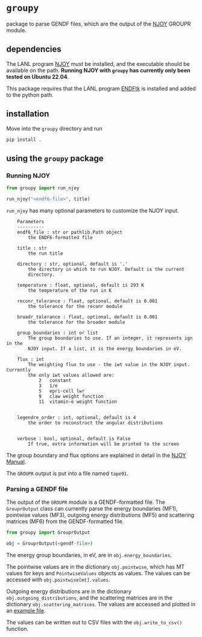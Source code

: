 # `groupy`

package to parse GENDF files, which are the output of the [NJOY](https://github.com/njoy/NJOY2016) GROUPR module. 



## dependencies

The LANL program [NJOY](https://github.com/njoy/NJOY2016) must be installed, and the executable should be available on the path.  **Running NJOY with `groupy` has currently only been tested on Ubuntu 22.04**. 

This package requires that the LANL program [ENDFtk](https://github.com/njoy/ENDFtk) is installed and added to the python path.

## installation

Move into the `groupy` directory and run

```bash
pip install .
```

## using the `groupy` package

### Running NJOY

```python
from groupy import run_njoy

run_njoy("<endf6-file>", title)
```

`run_njoy` has many optional parameters to customize the NJOY input.

```
    Parameters
    ----------
    endf6_file : str or pathlib.Path object
        the ENDF6-formatted file

    title : str
        the run title

    directory : str, optional, default is '.'
        the directory in which to run NJOY. Default is the current
        directory.

    temperature : float, optional, default is 293 K
        the temperature of the run in K

    reconr_tolerance : float, optional, default is 0.001
        the tolerance for the reconr module

    broadr_tolerance : float, optional, default is 0.001
        the tolerance for the broader module

    group_boundaries : int or list
        The group boundaries to use. If an integer, it represents ign in the
        NJOY input. If a list, it is the energy boundaries in eV.

    flux : int
        The weighting flux to use - the iwt value in the NJOY input. Currently
        the only iwt values allowed are:
            2   constant
            3   1/e
            5   epri-cell lwr
            9   claw weight function
            11  vitamin-e weight function


    legendre_order : int, optional, default is 4
        the order to reconstruct the angular distributions


    verbose : bool, optional, default is False
        If true, extra information will be printed to the screen
```

The group boundary and flux options are explained in detail in the [NJOY Manual](https://github.com/njoy/NJOY2016-manual).

The `GROUPR` output is put into a file named `tape91`. 


### Parsing a GENDF file

The output of the `GROUPR` module is a GENDF-formatted file. The `GrouprOutput` class can currently parse the energy boundaries (MF1), pointwise values (MF3), outgoing energy distributions (MF5) and scattering matrices (MF6) from the GENDF-formatted file.

```python
from groupy import GrouprOutput

obj = GrouprOutput(<gendf-file>)
```

The energy group boundaries, in eV, are in `obj.energy_boundaries`. 

The pointwise values are in the dictionary `obj.pointwise`, which has MT values for keys and `PointwiseValues` objects as values. The values can be accessed with `obj.pointwise[mt].values`.

Outgoing energy distributions are in the dictionary `obj.outgoing_distributions`, and the scattering matrices are in the dictionary `obj.scattering_matrices`. The values are accessed and plotted in an [example file](docs/parse_gendf.ipynb).

The values can be written out to CSV files with the `obj.write_to_csv()` function.